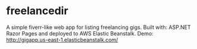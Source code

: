 # freelancedir
A simple fiverr-like web app for listing freelancing gigs.
Built with: ASP.NET Razor Pages and deployed to AWS Elastic Beanstalk.
Demo: http://gigapp.us-east-1.elasticbeanstalk.com/
